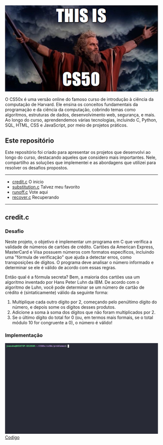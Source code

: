 <p align="center">
  <img src="src/212026_1298716.png" alt="" width="900"/>
</p>

O CS50x é uma versão online do famoso curso de introdução à ciência da computação de Harvard. Ele ensina os conceitos fundamentais da programação e da ciência da computação, cobrindo temas como algoritmos, estruturas de dados, desenvolvimento web, segurança, e mais. Ao longo do curso, aprendendemos várias tecnologias, incluindo C, Python, SQL, HTML, CSS e JavaScript, por meio de projetos práticos.

## Este repositório
Este repositório foi criado para apresentar os projetos que desenvolvi ao longo do curso, destacando aqueles que considero mais importantes. Nele, compartilho as soluções que implementei e as abordagens que utilizei para resolver os desafios propostos.

---
- [credit.c](#creditc) O inicio
- [substitution.c](https://github.com/dejoao/cs50x/tree/main/Week%202%20-%20Arrays/substitution) Talvez meu favorito
- [runoff.c](https://github.com/dejoao/cs50x/tree/main/Week%203%20-%20Algorithms/runoff) Vote aqui
- [recover.c](https://github.com/dejoao/cs50x/tree/main/Week%204%20-%20Memory/recover) Recuperando
---
## **credit.c**
### Desafio
Neste projeto, o objetivo é implementar um programa em C que verifica a validade de números de cartões de crédito. Cartões da American Express, MasterCard e Visa possuem números com formatos específicos, incluindo uma "fórmula de verificação" que ajuda a detectar erros, como transposições de dígitos. O programa deve analisar o número informado e determinar se ele é válido de acordo com essas regras.

Então qual é a fórmula secreta? Bem, a maioria dos cartões usa um algoritmo inventado por Hans Peter Luhn da IBM. De acordo com o algoritmo de Luhn, você pode determinar se um número de cartão de crédito é (sintaticamente) válido da seguinte forma:
1. Multiplique cada outro dígito por 2, começando pelo penúltimo dígito do número, e depois some os dígitos desses produtos.
2. Adicione a soma à soma dos dígitos que não foram multiplicados por 2.
3. Se o último dígito do total for 0 (ou, em termos mais formais, se o total módulo 10 for congruente a 0), o número é válido!

### **Implementação**
![funcionamento](src/credit.gif)
[Codigo](https://github.com/dejoao/cs50x/blob/main/problemas/credit3.c)

